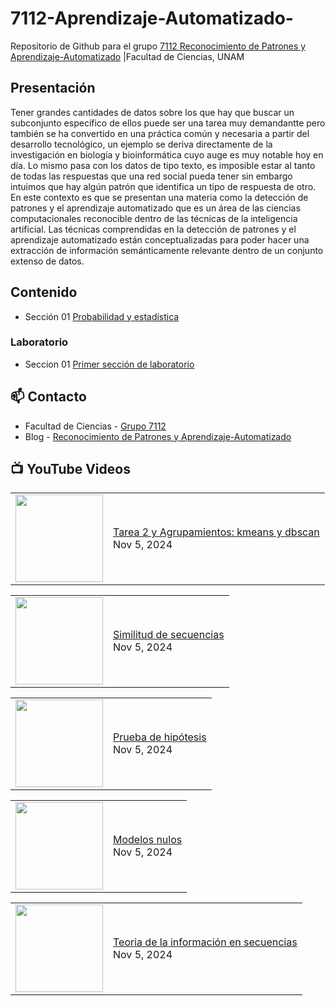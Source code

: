 # 7112-Aprendizaje-Automatizado-
Repositorio de Github para el grupo   [7112 Reconocimiento de Patrones y Aprendizaje-Automatizado](https://www.fciencias.unam.mx/docencia/horarios/presentacion/347481) |Facultad de Ciencias, UNAM

## Presentación
Tener grandes cantidades de datos sobre los que hay que buscar un subconjunto específico de ellos puede ser una tarea muy demandantte pero también se ha convertido en una práctica común y necesaria a partir del desarrollo tecnológico, un ejemplo se deriva directamente de la investigación en biología y bioinformática cuyo auge es muy notable hoy en día. Lo mismo pasa con los datos de tipo texto, es imposible estar al tanto de todas las respuestas que una red social pueda tener sin embargo intuimos que hay algún patrón que identifica un tipo de respuesta de otro. En este contexto es que se presentan una materia como la detección de patrones y el aprendizaje automatizado que es un área de las ciencias computacionales reconocible dentro de las técnicas de la inteligencia artificial. Las técnicas comprendidas en la detección de patrones y el aprendizaje automatizado están conceptualizadas para poder hacer una extracción de información semánticamente relevante dentro de un conjunto extenso de datos.

## Contenido
- Sección 01  [Probabilidad y estadística](https://github.com/7122-Aprendizaje-Automatizado/7112-Aprendizaje-Automatizado-/tree/main/Secci%C3%B3n%2001%20Probabilidad%20y%20Estadistica)

### Laboratorio
- Seccion 01  [Primer sección de laboratorio](https://github.com/7122-Aprendizaje-Automatizado/7112-Aprendizaje-Automatizado-/tree/main/Secci%C3%B3n01-Laboratorio)


## 📫 Contacto
- Facultad de Ciencias - [Grupo 7112](https://www.fciencias.unam.mx/docencia/horarios/presentacion/347481)
- Blog - [Reconocimiento de Patrones y Aprendizaje-Automatizado](https://sites.google.com/view/patronesciencias/inicio)

##  📺 	YouTube Videos
<!-- BLOG-POST-LIST:START --><table><tr><td><a href="https://www.youtube.com/watch?v=KCHAyAZ9H_M"><img width="140px" src="https://i.ytimg.com/vi/KCHAyAZ9H_M/mqdefault.jpg"></a></td>
<td><a href="https://www.youtube.com/watch?v=KCHAyAZ9H_M">Tarea 2 y Agrupamientos: kmeans y dbscan</a><br/>Nov 5, 2024</td></tr></table>
<table><tr><td><a href="https://www.youtube.com/watch?v=iUIgY5wFE_Q"><img width="140px" src="https://i.ytimg.com/vi/iUIgY5wFE_Q/mqdefault.jpg"></a></td>
<td><a href="https://www.youtube.com/watch?v=iUIgY5wFE_Q">Similitud de secuencias</a><br/>Nov 5, 2024</td></tr></table>
<table><tr><td><a href="https://www.youtube.com/watch?v=cbFTCd8y7pY"><img width="140px" src="https://i.ytimg.com/vi/cbFTCd8y7pY/mqdefault.jpg"></a></td>
<td><a href="https://www.youtube.com/watch?v=cbFTCd8y7pY">Prueba de hipótesis</a><br/>Nov 5, 2024</td></tr></table>
<table><tr><td><a href="https://www.youtube.com/watch?v=-GcmKM3f8sg"><img width="140px" src="https://i.ytimg.com/vi/-GcmKM3f8sg/mqdefault.jpg"></a></td>
<td><a href="https://www.youtube.com/watch?v=-GcmKM3f8sg">Modelos nulos</a><br/>Nov 5, 2024</td></tr></table>
<table><tr><td><a href="https://www.youtube.com/watch?v=S-CMzSPQA0I"><img width="140px" src="https://i.ytimg.com/vi/S-CMzSPQA0I/mqdefault.jpg"></a></td>
<td><a href="https://www.youtube.com/watch?v=S-CMzSPQA0I">Teoria de la información en secuencias</a><br/>Nov 5, 2024</td></tr></table>
<!-- BLOG-POST-LIST:END -->
